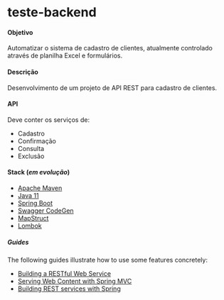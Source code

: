 # teste-backend

#### Objetivo
Automatizar o sistema de cadastro de clientes, atualmente controlado através de planilha Excel e formulários.

#### Descrição
Desenvolvimento de um projeto de API REST para cadastro de clientes.

#### API
Deve conter os serviços de:
-   Cadastro
-   Confirmação
-   Consulta
-   Exclusão

#### Stack (_em evolução_)
- [Apache Maven](https://maven.apache.org/guides/index.html)
- [Java 11](https://docs.oracle.com/en/java/javase/11/docs/api)
- [Spring Boot](https://spring.io/projects/spring-boot)
- [Swagger CodeGen](https://swagger.io/tools/swagger-codegen/)
- [MapStruct](https://mapstruct.org/)
- [Lombok](https://projectlombok.org/)

##### Guides
The following guides illustrate how to use some features concretely:

* [Building a RESTful Web Service](https://spring.io/guides/gs/rest-service/)
* [Serving Web Content with Spring MVC](https://spring.io/guides/gs/serving-web-content/)
* [Building REST services with Spring](https://spring.io/guides/tutorials/bookmarks/)



